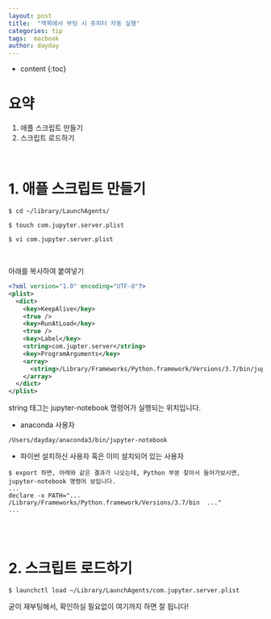 ```yaml
---
layout: post
title:  "맥북에서 부팅 시 쥬피터 자동 실행"
categories: tip
tags:  macbook
author: dayday
---
```


* content
{:toc}

# 요약
1. 애플 스크립트 만들기
2. 스크립트 로드하기
<br>





# 1. 애플 스크립트 만들기

```shell
$ cd ~/library/LaunchAgents/

$ touch com.jupyter.server.plist

$ vi com.jupyter.server.plist 
```
<br>

아래를 복사하여 붙여넣기
```xml
<?xml version="1.0" encoding="UTF-8"?>
<plist>
  <dict>
    <key>KeepAlive</key>
    <true />
    <key>RunAtLoad</key>
    <true />
    <key>Label</key>
    <string>com.jupter.server</string>
    <key>ProgramArguments</key>
    <array>
      <string>/Library/Frameworks/Python.framework/Versions/3.7/bin/jupyter-notebook</string>
    </array>
  </dict>
</plist>
```
string 태그는 jupyter-notebook 명령어가 실행되는 위치입니다.
-  anaconda 사용자
```shell
/Users/dayday/anaconda3/bin/jupyter-notebook
```
-  파이썬 설치하신 사용자 혹은 이미 설치되어 있는 사용자
```shell
$ export 하면, 아래와 같은 결과가 나오는데, Python 부분 찾아서 들어가보시면, jupyter-notebook 명령어 보입니다.
...
declare -x PATH="...  /Library/Frameworks/Python.framework/Versions/3.7/bin  ..."
...
```
<br>
<br>

# 2. 스크립트 로드하기

```shell
$ launchctl load ~/Library/LaunchAgents/com.jupyter.server.plist 
```

굳이 재부팅해서, 확인하실 필요없이 여기까지 하면 잘 됩니다!